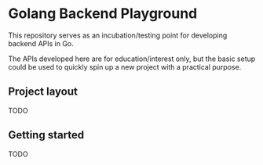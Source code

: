 # Golang Backend Playground

This repository serves as an incubation/testing point
for developing backend APIs in Go.

The APIs developed here are for education/interest only,
but the basic setup could be used to quickly spin up a new project
with a practical purpose.

## Project layout

TODO

## Getting started

TODO
